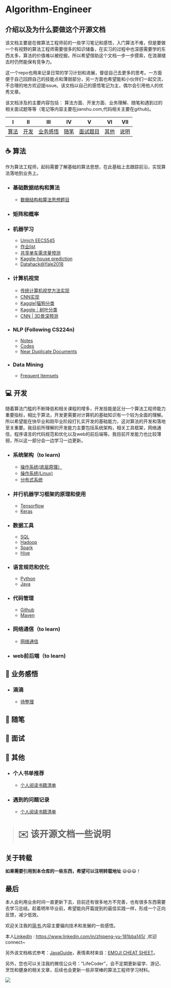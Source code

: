# Algorithm-Engineer

## 介绍以及为什么要做这个开源文档
该文档主要是在做算法工程师前的一些学习笔记和感悟，入门算法不难，但是要做一个有视野的算法工程师需要很多的知识储备，在实习的过程中也深感需要学的东西太多，算法的价值难以被挖掘，所以希望借助这个文档一步一步摸索，在浪潮褪去时仍然能保有竞争力。

这一个repo也用来记录日常的学习计划和进展，督促自己去更多的思考。一方面便于自己回顾自己的技能点和薄弱部分，另一方面也希望能和小伙伴们一起交流，不合理的地方欢迎提issue。该文档以自己的感悟笔记为主，偶尔会引用他人的优秀文章。

该文档涉及的主要内容包括： 算法方面、开发方面、业务理解、随笔和遇到过的相关面试题等等（笔记等内容主要在jianshu.com,代码相关主要在github)。


| Ⅰ  | Ⅱ | Ⅲ | Ⅳ | Ⅴ | Ⅵ | Ⅶ |
| :--------: | :----------: | :-----------: | :---------: | :---------: | :---------:| :---------: |
| [算法](#coffee-Java)  |  [开发](#computer-开发技能)|[业务感悟](#musical_note-业务感悟) | [随笔](#iphone-随笔)| [面试题目](#punch-面试必备)| [其他](#art-其他)| [说明](#envelope-该开源文档一些说明)|

## :coffee: 算法
作为算法工程师，起码需要了解基础的算法思想，在此基础上去跟踪前沿，实现算法落地到业务上。

-   ### 基础数据结构和算法
    - [数据结构和算法思想题目](https://github.com/SeanCsc/Data-Structure-and-Algorithm/blob/master/README.md)
    
-   ### 矩阵和概率
    
-   ### 机器学习
    - [Umich EECS545](https://github.com/SeanCsc/umich-eecs545-lectures/blob/master/README.md)
    - [作业list](https://github.com/SeanCsc/EECS545-CEE501/blob/master/README.md)
    - [共享单车需求量预测](https://github.com/SeanCsc/shared-bike-demand-prediction/blob/master/README.md) 
    - [Kaggle-house prediction](https://github.com/SeanCsc/House-prediction/blob/master/README.md)    
    - [Datahack@Yale2018](https://github.com/SeanCsc/DataHack-Yale-2018)   
   
-  ### 计算机视觉
   - [传统计算机视觉方法实现](https://github.com/SeanCsc/Computer-vision)
   - [CNN实现](https://github.com/SeanCsc/Computer-vision/tree/master/CNN%20implementation)
   - [Kaggle|猫狗分类](https://github.com/SeanCsc/Kaggle-Cats-vs-Dogs)
   - [Kaggle｜树叶分类](https://github.com/SeanCsc/Leaf_classification)
   - [CNN | 3D景深预测]()


-  ### NLP (Following CS224n)
   - [Notes](https://www.jianshu.com/writer#/notebooks/30578473/notes/35579994)
   - [Codes]()   
   - [Near Duplicate Documents]()

- ### Data Mining
   - [Frequent Itemsets]()

## :computer: 开发
随着算法门槛的不断降低和相关课程的增多，开发技能是区分一个算法工程师能力重要指标，相比于算法，开发更需要对计算机的基础知识有一个较为全面的理解。所以希望能在快毕业和刚毕业阶段打扎实开发的基础能力，这对算法的开发和落地至关重要。我目前所理解的开发能力主要包括系统架构，相关工具框架，网络通信，程序语言的代码规范和优化以及web的前后端等。我目前开发能力也比较薄弱，所以这一部分会一边学习一边更新。
-  ### 系统架构（to learn)
   - [操作系统(底层原理）]()
   - [操作系统(Linux)]()
   - [分布式系统]()
   
-  ### 并行机器学习框架的原理和使用
   - [Tensorflow]()
   - [Keras]()
   
-  ### 数据工具
   - [SQL]()
   - [Hadoop]()
   - [Spark]()
   - [Hive]()
   
-  ### 语言规范和优化
   - [Python]()
   - [Java]()
   
-  ### 代码管理
   - [Github]()
   - [Maven]()
   
-  ### 网络通信（to learn)
   - [网络通信]()
   
-  ### web前后端（to learn)


## :musical_note: 业务感悟

- ### 滴滴
  - [待整理]()


## :iphone: 随笔

## :punch: 面试

    
## :art: 其他  

- ### 个人书单推荐
    - [个人阅读书籍清单](https://github.com/Snailclimb/Java-Guide/blob/master/其他/个人阅读书籍清单.md)  

- ### 遇到的问题记录
    - [个人阅读书籍清单](https://github.com/Snailclimb/Java-Guide/blob/master/其他/个人阅读书籍清单.md)  

> # :envelope: 该开源文档一些说明

## 关于转载

**如果需要引用到本仓库的一些东西，希望可以注明转载地址**
:smiley::smiley::smiley:！

## 最后

本人会利用业余时间一直更新下去，目前还有很多地方不完善，也有很多东西需要去学习总结。趁着明年毕业前，希望能向开篇提到的最佳实践一样，形成一个正向反馈，减少低效。

欢迎关注我的[简书](https://www.jianshu.com/u/e557a6d13070),内容主要偏向技术和发展的一些感悟。

本人[LinkedIn](https://www.linkedin.com/in/zhipeng-yu-181bba145/) : https://www.linkedin.com/in/zhipeng-yu-181bba145/ ,欢迎connect~

另外该文档格式参考：[JavaGuide](https://github.com/Snailclimb/JavaGuide/blob/master/README.md)，表情素材来自：[EMOJI CHEAT SHEET](https://www.webpagefx.com/tools/emoji-cheat-sheet/)。

另外，您也可以关注我的微信公众号：“LifeCoder”，会不定期更新留学、游记、烹饪和健身的相关文章，后续也会更新一些非常棒的算法工程师学习材料。

![](http://my-blog-to-use.oss-cn-beijing.aliyuncs.com/18-8-17/29079091.jpg)


